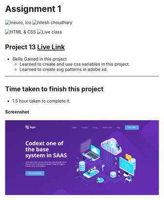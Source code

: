 # Assignment 1

![ineuro, lco](https://img.shields.io/badge/iNeuron-LCO-green)
![hitesh choudhary](https://img.shields.io/badge/Hitesh--Choudhary-Full--stack--JS--bootcamp-red)

![HTML & CSS](https://img.shields.io/badge/HTML-CSS-orange)
![Live class](https://img.shields.io/badge/LIVE--CLASS-PROJECT--13-lightgrey)


## Project 13 [Live Link](https://live-proj-13.netlify.app)

-   Skills Gained in this project
    -   Learned to create and use css variables in this project.
    -   Learned to create svg patterns in adobe xd.

---

## Time taken to finish this project

-   1.5 hour taken to complete it.

#### Screenshot

![Desktop](./screenshots/project-13.png)
